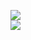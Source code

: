 [![](https://img.shields.io/badge/Made%20With-Github%20Spray-lightgrey.svg?style=for-the-badge&logo=github)](https://github.com/Annihil/github-spray#26701)  
[![](https://i.imgur.com/2DrTn0Z.gif)](https://github.com/Annihil/github-spray)